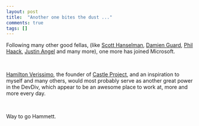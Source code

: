 ```yaml
---
layout: post
title:  "Another one bites the dust ..."
comments: true
tags: []
---
```



Following many other good fellas, (like [Scott Hanselman](http://www.hanselman.com/), [Damien Guard](http://damieng.com/), [Phil Haack](http://haacked.com/), [Justin Angel](http://blogs.microsoft.co.il/blogs/justinangel/) and many more), one more has joined Microsoft.

&#160;

[Hamilton Verissimo](http://hammett.castleproject.org/), the founder of [Castle Project](http://www.castleproject.org/), and an inspiration to myself and many others, would most probably serve as another great power in the DevDiv, which appear to be an awesome place to work at, more and more every day.

&#160;

Way to go Hammett.

